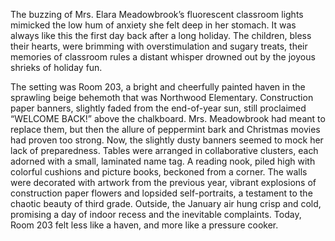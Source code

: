The buzzing of Mrs. Elara Meadowbrook’s fluorescent classroom lights mimicked the low hum of anxiety she felt deep in her stomach. It was always like this the first day back after a long holiday. The children, bless their hearts, were brimming with overstimulation and sugary treats, their memories of classroom rules a distant whisper drowned out by the joyous shrieks of holiday fun.

The setting was Room 203, a bright and cheerfully painted haven in the sprawling beige behemoth that was Northwood Elementary. Construction paper banners, slightly faded from the end-of-year sun, still proclaimed “WELCOME BACK!” above the chalkboard. Mrs. Meadowbrook had meant to replace them, but then the allure of peppermint bark and Christmas movies had proven too strong. Now, the slightly dusty banners seemed to mock her lack of preparedness. Tables were arranged in collaborative clusters, each adorned with a small, laminated name tag. A reading nook, piled high with colorful cushions and picture books, beckoned from a corner. The walls were decorated with artwork from the previous year, vibrant explosions of construction paper flowers and lopsided self-portraits, a testament to the chaotic beauty of third grade. Outside, the January air hung crisp and cold, promising a day of indoor recess and the inevitable complaints. Today, Room 203 felt less like a haven, and more like a pressure cooker.
